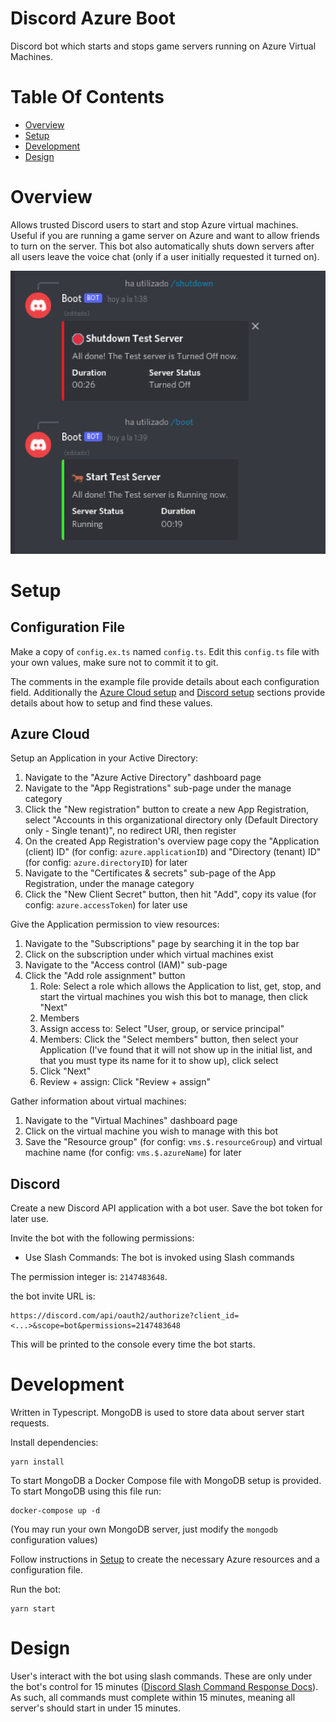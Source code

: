 # Discord Azure Boot
Discord bot which starts and stops game servers running on Azure Virtual Machines.

# Table Of Contents
- [Overview](#overview)
- [Setup](#setup)
- [Development](#development)
- [Design](#design)

# Overview
Allows trusted Discord users to start and stop Azure virtual machines. Useful if you are running a game server on Azure and want to allow friends to turn on the server. This bot also automatically shuts down servers after all users leave the voice chat (only if a user initially requested it turned on).

![Screenshot of completed boot and shutdown commands](./screenshot.png)

# Setup
## Configuration File
Make a copy of `config.ex.ts` named `config.ts`. Edit this `config.ts` file with your own values, make sure not to commit it to git.

The comments in the example file provide details about each configuration field. Additionally the [Azure Cloud setup](#azure-cloud) and [Discord setup](#discord) sections provide details about how to setup and find these values.

## Azure Cloud
Setup an Application in your Active Directory:

1. Navigate to the "Azure Active Directory" dashboard page
2. Navigate to the "App Registrations" sub-page under the manage category
3. Click the "New registration" button to create a new App Registration, select "Accounts in this organizational directory only (Default Directory only - Single tenant)", no redirect URI, then register
4. On the created App Registration's overview page copy the "Application (client) ID" (for config: `azure.applicationID`) and "Directory (tenant) ID" (for config: `azure.directoryID`) for later
5. Navigate to the "Certificates & secrets" sub-page of the App Registration, under the manage category
6. Click the "New Client Secret" button, then hit "Add", copy its value (for config: `azure.accessToken`) for later use

Give the Application permission to view resources:

1. Navigate to the "Subscriptions" page by searching it in the top bar
2. Click on the subscription under which virtual machines exist
3. Navigate to the "Access control (IAM)" sub-page
4. Click the "Add role assignment" button
   1. Role: Select a role which allows the Application to list, get, stop, and start the virtual machines you wish this bot to manage, then click "Next"
   2. Members
     1. Assign access to: Select "User, group, or service principal"
	 2. Members: Click the "Select members" button, then select your Application (I've found that it will not show up in the initial list, and that you must type its name for it to show up), click select
     3. Click "Next"
   3. Review + assign: Click "Review + assign"

Gather information about virtual machines:

1. Navigate to the "Virtual Machines" dashboard page
2. Click on the virtual machine you wish to manage with this bot
3. Save the "Resource group" (for config: `vms.$.resourceGroup`) and virtual machine name (for config: `vms.$.azureName`) for later

## Discord
Create a new Discord API application with a bot user. Save the bot token for later use.

Invite the bot with the following permissions:

- Use Slash Commands: The bot is invoked using Slash commands

The permission integer is: `2147483648`.

the bot invite URL is:

```
https://discord.com/api/oauth2/authorize?client_id=<...>&scope=bot&permissions=2147483648
```

This will be printed to the console every time the bot starts.

# Development
Written in Typescript. MongoDB is used to store data about server start requests.

Install dependencies:

```
yarn install
```

To start MongoDB a Docker Compose file with MongoDB setup is provided. To start MongoDB using this file run:

```
docker-compose up -d
```

(You may run your own MongoDB server, just modify the `mongodb` configuration values)

Follow instructions in [Setup](#setup) to create the necessary Azure resources and a configuration file.

Run the bot:

```
yarn start
```

# Design
User's interact with the bot using slash commands. These are only under the bot's control for 15 minutes ([Discord Slash Command Response Docs](https://discord.com/developers/docs/interactions/slash-commands#responding-to-an-interaction)). As such, all commands must complete within 15 minutes, meaning all server's should start in under 15 minutes.
